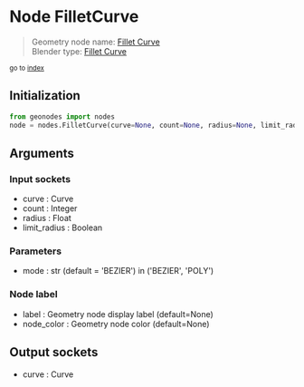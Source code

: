 
# Node FilletCurve

> Geometry node name: [Fillet Curve](https://docs.blender.org/manual/en/latest/modeling/geometry_nodes/curve/fillet_curve.html)<br>
  Blender type: [Fillet Curve](https://docs.blender.org/api/current/bpy.types.GeometryNodeFilletCurve.html)
  
<sub>go to [index](/docs/index.md)</sub>

## Initialization

```python
from geonodes import nodes
node = nodes.FilletCurve(curve=None, count=None, radius=None, limit_radius=None, mode='BEZIER', label=None, node_color=None)
```



## Arguments


### Input sockets

- curve : Curve
- count : Integer
- radius : Float
- limit_radius : Boolean

### Parameters

- mode : str (default = 'BEZIER') in ('BEZIER', 'POLY')

### Node label

- label : Geometry node display label (default=None)
- node_color : Geometry node color (default=None)

## Output sockets

- curve : Curve
